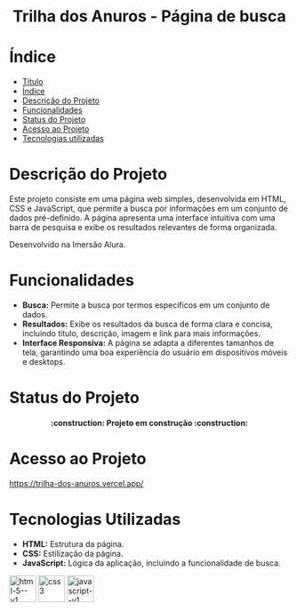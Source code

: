 <h1 align="center"> Trilha dos Anuros - Página de busca </h1>

# Índice 

* [Título](#Título)
* [Índice](#índice)
* [Descrição do Projeto](#descrição-do-projeto)
* [Funcionalidades](#Funcionalidades)
* [Status do Projeto](#status-do-Projeto)
* [Acesso ao Projeto](#acesso-ao-projeto)
* [Tecnologias utilizadas](#tecnologias-utilizadas)

# Descrição do Projeto

Este projeto consiste em uma página web simples, desenvolvida em HTML, CSS e JavaScript, que permite a busca por informações em um conjunto de dados pré-definido. A página apresenta uma interface intuitiva com uma barra de pesquisa e exibe os resultados relevantes de forma organizada.

Desenvolvido na Imersão Alura.

# Funcionalidades
* **Busca:** Permite a busca por termos específicos em um conjunto de dados.
* **Resultados:** Exibe os resultados da busca de forma clara e concisa, incluindo título, descrição, imagem e link para mais informações.
* **Interface Responsiva:** A página se adapta a diferentes tamanhos de tela, garantindo uma boa experiência do usuário em dispositivos móveis e desktops.

# Status do Projeto

<h4 align="center"> 
    :construction:  Projeto em construção  :construction:
</h4>

# Acesso ao Projeto

https://trilha-dos-anuros.vercel.app/
 
# Tecnologias Utilizadas
* **HTML:** Estrutura da página.
* **CSS:** Estilização da página. 
* **JavaScript:** Lógica da aplicação, incluindo a funcionalidade de busca.


 <img width="48" height="48" src="https://img.icons8.com/color/48/html-5--v1.png" alt="html-5--v1"/> <img width="48" height="48" src="https://img.icons8.com/fluency/48/css3.png" alt="css3"/>  <img width="48" height="48" src="https://img.icons8.com/color/48/javascript--v1.png" alt="javascript--v1"/>
